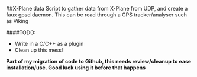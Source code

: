 ##X-Plane data
Script to gather data from X-Plane from UDP, and create a faux gpsd daemon. This can be read through a GPS tracker/analyser such as Viking

####TODO:
* Write in a C/C++ as a plugin
* Clean up this mess!

**Part of my migration of code to Github, this needs review/cleanup to ease installation/use. Good luck using it before that happens**
